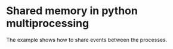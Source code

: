 # Shared memory in python multiprocessing

The example shows how to share events between the processes.
